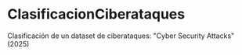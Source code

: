 # ClasificacionCiberataques
Clasificación de un dataset de ciberataques: "Cyber Security Attacks" (2025)
